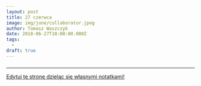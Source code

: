 ```yaml
---
layout: post
title: 27 czerwca
image: img/june/collaborator.jpeg
author: Tomasz Waszczyk
date: 2018-06-27T10:00:00.000Z
tags:
  - 
draft: true
---
```


### 

---

<a href="https://github.com/TomaszWaszczyk/historia.waszczyk.com/edit/master/src/content/june-27.md" target="_blank">Edytuj tę stronę dzieląc się własnymi notatkami!</a>

